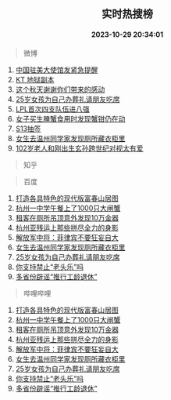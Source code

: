 <div align="center"><h2>实时热搜榜</h2><h4>2023-10-29 20:34:01</h4></div>

> 微博  

1. [中国驻美大使馆发紧急提醒](https://s.weibo.com/weibo?q=%23%E4%B8%AD%E5%9B%BD%E9%A9%BB%E7%BE%8E%E5%A4%A7%E4%BD%BF%E9%A6%86%E5%8F%91%E7%B4%A7%E6%80%A5%E6%8F%90%E9%86%92%23&t=31&band_rank=1&Refer=top)<br />
2. [KT 地狱副本](https://s.weibo.com/weibo?q=KT%20%E5%9C%B0%E7%8B%B1%E5%89%AF%E6%9C%AC&t=31&band_rank=2&Refer=top)<br />
3. [这个秋天谢谢你们带来的感动](https://s.weibo.com/weibo?q=%23%E8%BF%99%E4%B8%AA%E7%A7%8B%E5%A4%A9%E8%B0%A2%E8%B0%A2%E4%BD%A0%E4%BB%AC%E5%B8%A6%E6%9D%A5%E7%9A%84%E6%84%9F%E5%8A%A8%23&t=31&band_rank=3&Refer=top)<br />
4. [25岁女孩为自己办葬礼请朋友吃席](https://s.weibo.com/weibo?q=%2325%E5%B2%81%E5%A5%B3%E5%AD%A9%E4%B8%BA%E8%87%AA%E5%B7%B1%E5%8A%9E%E8%91%AC%E7%A4%BC%E8%AF%B7%E6%9C%8B%E5%8F%8B%E5%90%83%E5%B8%AD%23&t=31&band_rank=4&Refer=top)<br />
5. [LPL首次四支队伍进八强](https://s.weibo.com/weibo?q=%23LPL%E9%A6%96%E6%AC%A1%E5%9B%9B%E6%94%AF%E9%98%9F%E4%BC%8D%E8%BF%9B%E5%85%AB%E5%BC%BA%23&t=31&band_rank=5&Refer=top)<br />
6. [女子买生腌蟹食用时发现蟹钳仍在动](https://s.weibo.com/weibo?q=%23%E5%A5%B3%E5%AD%90%E4%B9%B0%E7%94%9F%E8%85%8C%E8%9F%B9%E9%A3%9F%E7%94%A8%E6%97%B6%E5%8F%91%E7%8E%B0%E8%9F%B9%E9%92%B3%E4%BB%8D%E5%9C%A8%E5%8A%A8%23&t=31&band_rank=6&Refer=top)<br />
7. [S13抽签](https://s.weibo.com/weibo?q=S13%E6%8A%BD%E7%AD%BE&t=31&band_rank=7&Refer=top)<br />
8. [女生去温州同学家发现厕所藏衣柜里](https://s.weibo.com/weibo?q=%23%E5%A5%B3%E7%94%9F%E5%8E%BB%E6%B8%A9%E5%B7%9E%E5%90%8C%E5%AD%A6%E5%AE%B6%E5%8F%91%E7%8E%B0%E5%8E%95%E6%89%80%E8%97%8F%E8%A1%A3%E6%9F%9C%E9%87%8C%23&t=31&band_rank=8&Refer=top)<br />
9. [102岁老人和刚出生玄孙跨世纪对视太有爱](https://s.weibo.com/weibo?q=%23102%E5%B2%81%E8%80%81%E4%BA%BA%E5%92%8C%E5%88%9A%E5%87%BA%E7%94%9F%E7%8E%84%E5%AD%99%E8%B7%A8%E4%B8%96%E7%BA%AA%E5%AF%B9%E8%A7%86%E5%A4%AA%E6%9C%89%E7%88%B1%23&t=31&band_rank=9&Refer=top)<br />

> 知乎  


> 百度  

1. [打造各具特色的现代版富春山居图](https://www.baidu.com/s?wd=%E6%89%93%E9%80%A0%E5%90%84%E5%85%B7%E7%89%B9%E8%89%B2%E7%9A%84%E7%8E%B0%E4%BB%A3%E7%89%88%E5%AF%8C%E6%98%A5%E5%B1%B1%E5%B1%85%E5%9B%BE&sa=fyb_news&rsv_dl=fyb_news)<br />
2. [杭州一中学午餐上了1000只大闸蟹](https://www.baidu.com/s?wd=%E6%9D%AD%E5%B7%9E%E4%B8%80%E4%B8%AD%E5%AD%A6%E5%8D%88%E9%A4%90%E4%B8%8A%E4%BA%861000%E5%8F%AA%E5%A4%A7%E9%97%B8%E8%9F%B9&sa=fyb_news&rsv_dl=fyb_news)<br />
3. [租客在厕所吊顶意外发现10万金器](https://www.baidu.com/s?wd=%E7%A7%9F%E5%AE%A2%E5%9C%A8%E5%8E%95%E6%89%80%E5%90%8A%E9%A1%B6%E6%84%8F%E5%A4%96%E5%8F%91%E7%8E%B010%E4%B8%87%E9%87%91%E5%99%A8&sa=fyb_news&rsv_dl=fyb_news)<br />
4. [杭州亚残运上那些拼尽全力的身影](https://www.baidu.com/s?wd=%E6%9D%AD%E5%B7%9E%E4%BA%9A%E6%AE%8B%E8%BF%90%E4%B8%8A%E9%82%A3%E4%BA%9B%E6%8B%BC%E5%B0%BD%E5%85%A8%E5%8A%9B%E7%9A%84%E8%BA%AB%E5%BD%B1&sa=fyb_news&rsv_dl=fyb_news)<br />
5. [解放军中将：菲律宾不要狂妄自大](https://www.baidu.com/s?wd=%E8%A7%A3%E6%94%BE%E5%86%9B%E4%B8%AD%E5%B0%86%EF%BC%9A%E8%8F%B2%E5%BE%8B%E5%AE%BE%E4%B8%8D%E8%A6%81%E7%8B%82%E5%A6%84%E8%87%AA%E5%A4%A7&sa=fyb_news&rsv_dl=fyb_news)<br />
6. [女生去温州同学家发现厕所藏衣柜里](https://www.baidu.com/s?wd=%E5%A5%B3%E7%94%9F%E5%8E%BB%E6%B8%A9%E5%B7%9E%E5%90%8C%E5%AD%A6%E5%AE%B6%E5%8F%91%E7%8E%B0%E5%8E%95%E6%89%80%E8%97%8F%E8%A1%A3%E6%9F%9C%E9%87%8C&sa=fyb_news&rsv_dl=fyb_news)<br />
7. [25岁女孩为自己办葬礼请朋友吃席](https://www.baidu.com/s?wd=25%E5%B2%81%E5%A5%B3%E5%AD%A9%E4%B8%BA%E8%87%AA%E5%B7%B1%E5%8A%9E%E8%91%AC%E7%A4%BC%E8%AF%B7%E6%9C%8B%E5%8F%8B%E5%90%83%E5%B8%AD&sa=fyb_news&rsv_dl=fyb_news)<br />
8. [你支持禁止“老头乐”吗](https://www.baidu.com/s?wd=%E4%BD%A0%E6%94%AF%E6%8C%81%E7%A6%81%E6%AD%A2%E2%80%9C%E8%80%81%E5%A4%B4%E4%B9%90%E2%80%9D%E5%90%97&sa=fyb_news&rsv_dl=fyb_news)<br />
9. [多省份辟谣“推行工龄退休”](https://www.baidu.com/s?wd=%E5%A4%9A%E7%9C%81%E4%BB%BD%E8%BE%9F%E8%B0%A3%E2%80%9C%E6%8E%A8%E8%A1%8C%E5%B7%A5%E9%BE%84%E9%80%80%E4%BC%91%E2%80%9D&sa=fyb_news&rsv_dl=fyb_news)<br />

> 哔哩哔哩  

1. [打造各具特色的现代版富春山居图](https://www.baidu.com/s?wd=%E6%89%93%E9%80%A0%E5%90%84%E5%85%B7%E7%89%B9%E8%89%B2%E7%9A%84%E7%8E%B0%E4%BB%A3%E7%89%88%E5%AF%8C%E6%98%A5%E5%B1%B1%E5%B1%85%E5%9B%BE&sa=fyb_news&rsv_dl=fyb_news)<br />
2. [杭州一中学午餐上了1000只大闸蟹](https://www.baidu.com/s?wd=%E6%9D%AD%E5%B7%9E%E4%B8%80%E4%B8%AD%E5%AD%A6%E5%8D%88%E9%A4%90%E4%B8%8A%E4%BA%861000%E5%8F%AA%E5%A4%A7%E9%97%B8%E8%9F%B9&sa=fyb_news&rsv_dl=fyb_news)<br />
3. [租客在厕所吊顶意外发现10万金器](https://www.baidu.com/s?wd=%E7%A7%9F%E5%AE%A2%E5%9C%A8%E5%8E%95%E6%89%80%E5%90%8A%E9%A1%B6%E6%84%8F%E5%A4%96%E5%8F%91%E7%8E%B010%E4%B8%87%E9%87%91%E5%99%A8&sa=fyb_news&rsv_dl=fyb_news)<br />
4. [杭州亚残运上那些拼尽全力的身影](https://www.baidu.com/s?wd=%E6%9D%AD%E5%B7%9E%E4%BA%9A%E6%AE%8B%E8%BF%90%E4%B8%8A%E9%82%A3%E4%BA%9B%E6%8B%BC%E5%B0%BD%E5%85%A8%E5%8A%9B%E7%9A%84%E8%BA%AB%E5%BD%B1&sa=fyb_news&rsv_dl=fyb_news)<br />
5. [解放军中将：菲律宾不要狂妄自大](https://www.baidu.com/s?wd=%E8%A7%A3%E6%94%BE%E5%86%9B%E4%B8%AD%E5%B0%86%EF%BC%9A%E8%8F%B2%E5%BE%8B%E5%AE%BE%E4%B8%8D%E8%A6%81%E7%8B%82%E5%A6%84%E8%87%AA%E5%A4%A7&sa=fyb_news&rsv_dl=fyb_news)<br />
6. [女生去温州同学家发现厕所藏衣柜里](https://www.baidu.com/s?wd=%E5%A5%B3%E7%94%9F%E5%8E%BB%E6%B8%A9%E5%B7%9E%E5%90%8C%E5%AD%A6%E5%AE%B6%E5%8F%91%E7%8E%B0%E5%8E%95%E6%89%80%E8%97%8F%E8%A1%A3%E6%9F%9C%E9%87%8C&sa=fyb_news&rsv_dl=fyb_news)<br />
7. [25岁女孩为自己办葬礼请朋友吃席](https://www.baidu.com/s?wd=25%E5%B2%81%E5%A5%B3%E5%AD%A9%E4%B8%BA%E8%87%AA%E5%B7%B1%E5%8A%9E%E8%91%AC%E7%A4%BC%E8%AF%B7%E6%9C%8B%E5%8F%8B%E5%90%83%E5%B8%AD&sa=fyb_news&rsv_dl=fyb_news)<br />
8. [你支持禁止“老头乐”吗](https://www.baidu.com/s?wd=%E4%BD%A0%E6%94%AF%E6%8C%81%E7%A6%81%E6%AD%A2%E2%80%9C%E8%80%81%E5%A4%B4%E4%B9%90%E2%80%9D%E5%90%97&sa=fyb_news&rsv_dl=fyb_news)<br />
9. [多省份辟谣“推行工龄退休”](https://www.baidu.com/s?wd=%E5%A4%9A%E7%9C%81%E4%BB%BD%E8%BE%9F%E8%B0%A3%E2%80%9C%E6%8E%A8%E8%A1%8C%E5%B7%A5%E9%BE%84%E9%80%80%E4%BC%91%E2%80%9D&sa=fyb_news&rsv_dl=fyb_news)<br />
